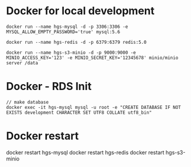 # Docker for local development

```
docker run --name hgs-mysql -d -p 3306:3306 -e MYSQL_ALLOW_EMPTY_PASSWORD='true' mysql:5.6

docker run --name hgs-redis -d -p 6379:6379 redis:5.0

docker run --name hgs-s3-minio -d -p 9000:9000 -e MINIO_ACCESS_KEY='123' -e MINIO_SECRET_KEY='12345678' minio/minio server /data
```

# Docker - RDS Init

```
// make database
docker exec -it hgs-mysql mysql -u root -e "CREATE DATABASE IF NOT EXISTS development CHARACTER SET UTF8 COLLATE utf8_bin"
```

# Docker restart

docker restart hgs-mysql
docker restart hgs-redis
docker restart hgs-s3-minio
